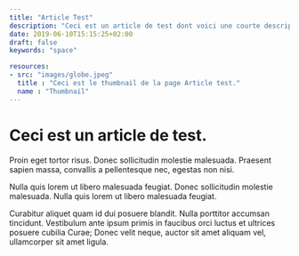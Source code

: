 ```yaml
---
title: "Article Test"
description: "Ceci est un article de test dont voici une courte description."
date: 2019-06-10T15:15:25+02:00
draft: false
keywords: "space"

resources:
- src: "images/globe.jpeg"
  title : "Ceci est le thumbnail de la page Article test."
  name : "Thumbnail"
---
```


# Ceci est un article de test.

Proin eget tortor risus. Donec sollicitudin molestie malesuada. Praesent sapien massa, convallis a pellentesque nec, egestas non nisi.

Nulla quis lorem ut libero malesuada feugiat. Donec sollicitudin molestie malesuada. Nulla quis lorem ut libero malesuada feugiat.

Curabitur aliquet quam id dui posuere blandit. Nulla porttitor accumsan tincidunt. Vestibulum ante ipsum primis in faucibus orci luctus et ultrices posuere cubilia Curae; Donec velit neque, auctor sit amet aliquam vel, ullamcorper sit amet ligula.